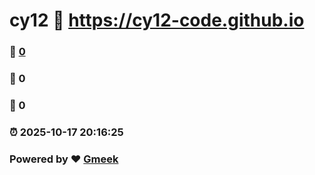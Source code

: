# cy12 :link: https://cy12-code.github.io 
### :page_facing_up: [0](https://cy12-code.github.io/tag.html) 
### :speech_balloon: 0 
### :hibiscus: 0 
### :alarm_clock: 2025-10-17 20:16:25 
### Powered by :heart: [Gmeek](https://github.com/Meekdai/Gmeek)
